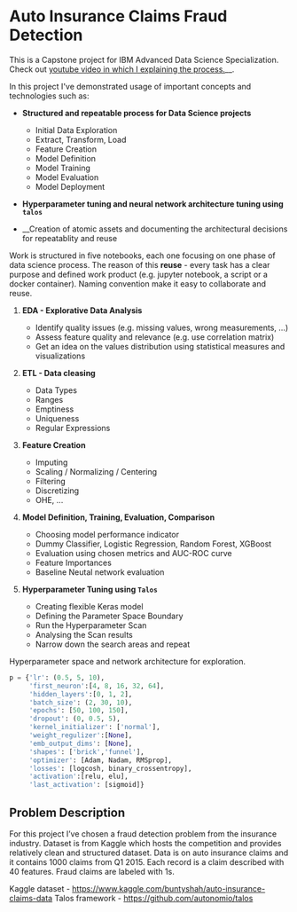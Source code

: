 # Auto Insurance Claims Fraud Detection
This is a Capstone project for IBM Advanced Data Science Specialization. Check out [youtube video in which I explaining the process.](https://www.youtube.com/watch?v=DBlM_B11KvI)__.


In this project I've demonstrated usage of important concepts and technologies such as:
* __Structured and repeatable process for Data Science projects__
    * Initial Data Exploration
    * Extract, Transform, Load
    * Feature Creation
    * Model Definition
    * Model Training
    * Model Evaluation
    * Model Deployment

* __Hyperparameter tuning and neural network architecture tuning using `talos`__
* __Creation of atomic assets and documenting the architectural decisions for repeatablity and reuse

Work is structured in five notebooks, each one focusing on one phase of data science process. The reason of this __reuse__ - every task has a clear purpose and defined work product (e.g. jupyter notebook, a script or a docker container). Naming convention make it easy to collaborate and reuse.
1) __EDA - Explorative Data Analysis__
    * Identify quality issues (e.g. missing values, wrong measurements, …) 
    * Assess feature quality and relevance (e.g. use correlation matrix)
    * Get an idea on the values distribution using statistical measures and visualizations
    
2) __ETL - Data cleasing__
    * Data Types
    * Ranges
    * Emptiness
    * Uniqueness
    * Regular Expressions

3) __Feature Creation__
    * Imputing
    * Scaling / Normalizing / Centering
    * Filtering
    * Discretizing
    * OHE, ...

4) __Model Definition, Training, Evaluation, Comparison__
    * Choosing model performance indicator
    * Dummy Classifier, Logistic Regression, Random Forest, XGBoost
    * Evaluation using chosen metrics and AUC-ROC curve
    * Feature Importances
    * Baseline Neutal network evaluation
    
5) __Hyperparameter Tuning using `Talos`__ 
     * Creating flexible Keras model
     * Defining the Parameter Space Boundary
     * Run the Hyperparameter Scan
     * Analysing the Scan results
     * Narrow down the search areas and repeat

Hyperparameter space and network architecture for exploration.
``` python
p = {'lr': (0.5, 5, 10),      
     'first_neuron':[4, 8, 16, 32, 64],
     'hidden_layers':[0, 1, 2],
     'batch_size': (2, 30, 10),
     'epochs': [50, 100, 150],
     'dropout': (0, 0.5, 5),
     'kernel_initializer': ['normal'],
     'weight_regulizer':[None],
     'emb_output_dims': [None],
     'shapes': ['brick','funnel'],
     'optimizer': [Adam, Nadam, RMSprop],
     'losses': [logcosh, binary_crossentropy],
     'activation':[relu, elu],
     'last_activation': [sigmoid]}
```

## Problem Description
For this project I’ve chosen a fraud detection problem from the insurance industry. Dataset is from Kaggle which hosts the competition and provides relatively clean and structured dataset. Data is on auto insurance claims and it contains 1000 claims from Q1 2015. Each record is a claim described with 40 features. Fraud claims are labeled with 1s.

Kaggle dataset - https://www.kaggle.com/buntyshah/auto-insurance-claims-data
Talos framework -  https://github.com/autonomio/talos

